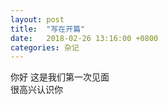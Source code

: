 ```yaml
---
layout: post
title:  "写在开篇"
date:   2018-02-26 13:16:00 +0800
categories: 杂记
---
```

你好
这是我们第一次见面  
很高兴认识你
